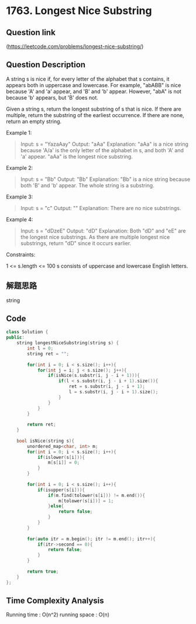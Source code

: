 # 1763. Longest Nice Substring

## Question link
(https://leetcode.com/problems/longest-nice-substring/)

## Question Description
A string s is nice if, for every letter of the alphabet that s contains, it appears both in uppercase and lowercase. For example, "abABB" is nice because 'A' and 'a' appear, and 'B' and 'b' appear. However, "abA" is not because 'b' appears, but 'B' does not.

Given a string s, return the longest substring of s that is nice. If there are multiple, return the substring of the earliest occurrence. If there are none, return an empty string.

Example 1:

> Input: s = "YazaAay"
> Output: "aAa"
> Explanation: "aAa" is a nice string because 'A/a' is the only letter of the alphabet in s, and both 'A' and 'a' appear.
> "aAa" is the longest nice substring.

Example 2:

> Input: s = "Bb"
> Output: "Bb"
> Explanation: "Bb" is a nice string because both 'B' and 'b' appear. The whole string is a substring.

Example 3:

> Input: s = "c"
> Output: ""
> Explanation: There are no nice substrings.

Example 4:

> Input: s = "dDzeE"
> Output: "dD"
> Explanation: Both "dD" and "eE" are the longest nice substrings.
> As there are multiple longest nice substrings, return "dD" since it occurs earlier.
 

Constraints:

1 <= s.length <= 100
s consists of uppercase and lowercase English letters.

## 解题思路
string

## Code
```c++
class Solution {
public:
    string longestNiceSubstring(string s) {
        int l = 0;
        string ret = "";
        
        for(int i = 0; i < s.size(); i++){
            for(int j = i; j < s.size(); j++){
                if(isNice(s.substr(i, j - i + 1))){
                    if(l < s.substr(i, j - i + 1).size()){
                        ret = s.substr(i, j - i + 1);
                        l = s.substr(i, j - i + 1).size();
                    }
                }
            }
        }
        
        return ret;
    }
    
    bool isNice(string s){
        unordered_map<char, int> m;
        for(int i = 0; i < s.size(); i++){
            if(islower(s[i])){
                m[s[i]] = 0;
            }
        }
        
        for(int i = 0; i < s.size(); i++){
            if(isupper(s[i])){
                if(m.find(tolower(s[i])) != m.end()){
                    m[tolower(s[i])] = 1;
                }else{
                    return false;
                }
            }
        }
        
        for(auto itr = m.begin(); itr != m.end(); itr++){
            if(itr->second == 0){
                return false;
            }
        }
        
        return true;
    }
};
```

## Time Complexity Analysis
Running time  : O(n^2)
running space : O(n)